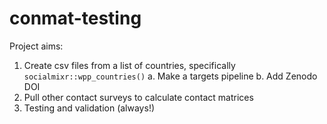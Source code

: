 # conmat-testing

Project aims:
1. Create csv files from a list of countries, specifically `socialmixr::wpp_countries()`
    a. Make a targets pipeline
    b. Add Zenodo DOI
2. Pull other contact surveys to calculate contact matrices
3. Testing and validation (always!)
